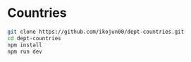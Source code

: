 # Countries

```bash
git clone https://github.com/ikojun00/dept-countries.git
cd dept-countries
npm install
npm run dev
```
